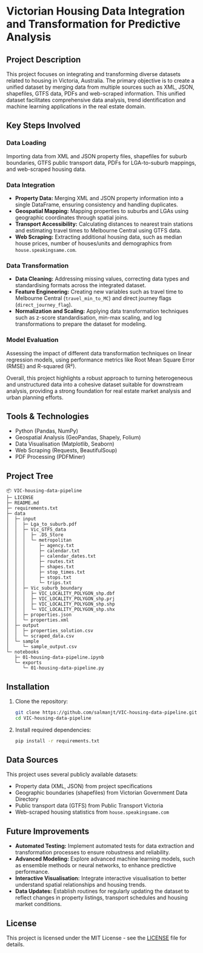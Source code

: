 # Victorian Housing Data Integration and Transformation for Predictive Analysis

## Project Description

This project focuses on integrating and transforming diverse datasets related to housing in Victoria, Australia. The primary objective is to create a unified dataset by merging data from multiple sources such as XML, JSON, shapefiles, GTFS data, PDFs and web-scraped information. This unified dataset facilitates comprehensive data analysis, trend identification and machine learning applications in the real estate domain.

## Key Steps Involved

### Data Loading

Importing data from XML and JSON property files, shapefiles for suburb boundaries, GTFS public transport data, PDFs for LGA-to-suburb mappings, and web-scraped housing data.

### Data Integration

-   **Property Data:** Merging XML and JSON property information into a single DataFrame, ensuring consistency and handling duplicates.
-   **Geospatial Mapping:** Mapping properties to suburbs and LGAs using geographic coordinates through spatial joins.
-   **Transport Accessibility:** Calculating distances to nearest train stations and estimating travel times to Melbourne Central using GTFS data.
-   **Web Scraping:** Extracting additional housing data, such as median house prices, number of houses/units and demographics from `house.speakingsame.com`.

### Data Transformation

-   **Data Cleaning:** Addressing missing values, correcting data types and standardising formats across the integrated dataset.
-   **Feature Engineering:** Creating new variables such as travel time to Melbourne Central (`travel_min_to_MC`) and direct journey flags (`direct_journey_flag`).
-   **Normalization and Scaling:** Applying data transformation techniques such as z-score standardisation, min-max scaling, and log transformations to prepare the dataset for modeling.

### Model Evaluation

Assessing the impact of different data transformation techniques on linear regression models, using performance metrics like Root Mean Square Error (RMSE) and R-squared (R²).

Overall, this project highlights a robust approach to turning heterogeneous and unstructured data into a cohesive dataset suitable for downstream analysis, providing a strong foundation for real estate market analysis and urban planning efforts.

## Tools & Technologies

-   Python (Pandas, NumPy)
-   Geospatial Analysis (GeoPandas, Shapely, Folium)
-   Data Visualisation (Matplotlib, Seaborn)
-   Web Scraping (Requests, BeautifulSoup)
-   PDF Processing (PDFMiner)

## Project Tree

```
📦 VIC-housing-data-pipeline
├─ LICENSE
├─ README.md
├─ requirements.txt
├─ data
│  ├─ input
│  │  ├─ Lga_to_suburb.pdf
│  │  ├─ Vic_GTFS_data
│  │  │  ├─ .DS_Store
│  │  │  └─ metropolitan
│  │  │     ├─ agency.txt
│  │  │     ├─ calendar.txt
│  │  │     ├─ calendar_dates.txt
│  │  │     ├─ routes.txt
│  │  │     ├─ shapes.txt
│  │  │     ├─ stop_times.txt
│  │  │     ├─ stops.txt
│  │  │     └─ trips.txt
│  │  ├─ Vic_suburb_boundary
│  │  │  ├─ VIC_LOCALITY_POLYGON_shp.dbf
│  │  │  ├─ VIC_LOCALITY_POLYGON_shp.prj
│  │  │  ├─ VIC_LOCALITY_POLYGON_shp.shp
│  │  │  └─ VIC_LOCALITY_POLYGON_shp.shx
│  │  ├─ properties.json
│  │  └─ properties.xml
│  ├─ output
│  │  ├─ properties_solution.csv
│  │  └─ scraped_data.csv
│  └─ sample
│     └─ sample_output.csv
└─ notebooks
   ├─ 01-housing-data-pipeline.ipynb
   └─ exports
      └─ 01-housing-data-pipeline.py
```

## Installation

1. Clone the repository:

    ```bash
    git clone https://github.com/salmanjt/VIC-housing-data-pipeline.git
    cd VIC-housing-data-pipeline
    ```

2. Install required dependencies:

    ```bash
    pip install -r requirements.txt
    ```

## Data Sources

This project uses several publicly available datasets:

-   Property data (XML, JSON) from project specifications
-   Geographic boundaries (shapefiles) from Victorian Government Data Directory
-   Public transport data (GTFS) from Public Transport Victoria
-   Web-scraped housing statistics from `house.speakingsame.com`

## Future Improvements

-   **Automated Testing:** Implement automated tests for data extraction and transformation processes to ensure robustness and reliability.
-   **Advanced Modeling:** Explore advanced machine learning models, such as ensemble methods or neural networks, to enhance predictive performance.
-   **Interactive Visualisation:** Integrate interactive visualisation to better understand spatial relationships and housing trends.
-   **Data Updates:** Establish routines for regularly updating the dataset to reflect changes in property listings, transport schedules and housing market conditions.

## License

This project is licensed under the MIT License - see the [LICENSE](https://github.com/salmanjt/VIC-housing-data-pipeline/blob/main/LICENSE) file for details.
